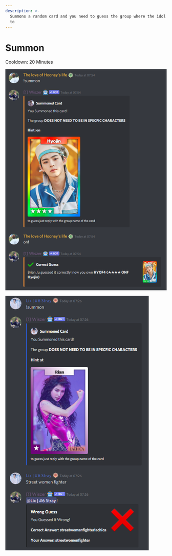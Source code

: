 ```yaml
---
description: >-
  Summons a random card and you need to guess the group where the idol belongs
  to
---
```


# Summon

Cooldown: 20 Minutes

![When a summon is successful the bot will respond as like on the picture and you get the card](<../../.gitbook/assets/image (32).png>)

![When you guess it incorrectly the bot will respond like on the picture and you will not get the card](<../../.gitbook/assets/image (26).png>)
